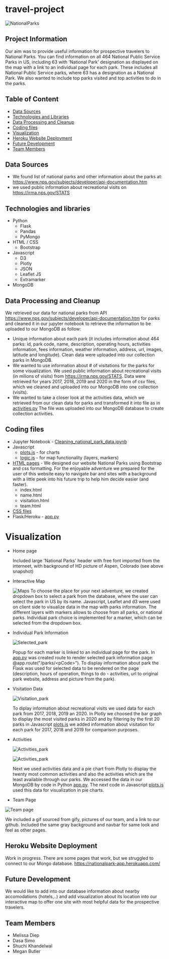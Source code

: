 # travel-project
![NationalParks](/static/img/home_page_v2.PNG)


## Project Information
Our aim was to provide useful information for prospective travelers to National Parks. You can find information on all 464 National Public Service Parks in US,  including 63 with 'National Park' designation as displayed  on the map with a link to an individual page for each park. These includes all National Public Service parks, where 63 has a designation as a National Park.  We also wanted to include top parks visited and top activities to do in the parks.


## Table of Content
* [Data Sources](#data-sources)
* [Technologies and Libraries](#technologies-and-libraries)
* [Data Processing and Cleanup](#data-processing-and-cleanup)
* [Coding files](#coding-files)  
* [Visualization](#visualization) 
* [Heroku Website Deployment](#heroku-website-deployment)
* [Future Development](#future-development)
* [Team Members](#team-members)

 ## Data Sources     
 * We found list of national parks and other information about the parks at: https://www.nps.gov/subjects/developer/api-documentation.htm 
 * we used public information about recreational visits on https://irma.nps.gov/STATS

## Technologies and libraries
* Python
  * Flask
  * Pandas
  * PyMongo
* HTML / CSS
  * Bootstrap
* Javascript
  * D3
  * Plotly
  * JSON
  * Leaflet JS
  * Extramarker
* MongoDB

## Data Processing and Cleanup
We retrieved our data for national parks from API https://www.nps.gov/subjects/developer/api-documentation.htm for parks and cleaned it in our jupyter notebook to retrieve the information to be uploaded to our MongoDB as follow:
   * Unique information about each park (it includes information about 464 parks: id, park code, name, description, operating hours, activities information, fees information, weather information, address, url, images, latitude and longitude). Clean data were uploaded into our collection parks in MongoDB.
  * We wanted to use information about # of visitations for the parks for some visualization. We used public information about recreational visits (in milions of visits) from https://irma.nps.gov/STATS. Data were retrieved for years 2017, 2018, 2019 and 2020 in the form of csv files, which we cleaned and uploaded into our MongoDB into one collection (visits).
  * We wanted to take a closer look at the activities data, which we retrieved from our clean data for parks and transformed it into file as in [activities.py](activities.py) The file was uploaded into our MongoDB database to create collection activities.
 
 ## Coding files
   *  Jupyter Notebook - [Cleaning_national_park_data.ipynb](https://github.com/melissadiep94/travel-project/blob/main/jupyter%20notebook/Cleaning_national_park_data.ipynb)
   *  Javascript
        *  [plots.js](static/js/plots.js) - for charts
        *  [logic.js](https://github.com/melissadiep94/travel-project/blob/main/static/js/logic.js) - for map functionality (layers, markers)
   *  [HTML pages](https://github.com/melissadiep94/travel-project/tree/main/templates) - We designed our website National Parks using Bootstrap and css formatting. For the enjoyable adventure we prepared for the user of this website  easy to navigate bar and sites with a background with a little peek into his future trip to help him decide easier (and faster). 
        *   index.html 
        *   name.html 
        *   visitation.html 
        *   team.html  
   * [CSS files](https://github.com/melissadiep94/travel-project/tree/main/static/css)
   * Flask/Heroku - [app.py](app.py)  
 
 # Visualization
    
  - Home page
  
    Included large 'National Parks' header with free font imported from the interneet, with background of HD picture of Aspen, Colorado (see above snapshot)
  
  - Interactive Map

    ![Maps](/static/img/map_page.png)
      To choose the place for your next adventure, we created dropdown box to select a park from the database, where the user can select the park in US by its name. 
      Javascript, Leaflet and d3 were used on client side to visualize data in the map with parks information. The different layers with markers allows to choose from all parks, or national parks. Individual park choice is implemented for a marker, which can be selected from the dropdown box.


  - Individual Park Information

    ![Selected_park](/static/img/Individual_page.png)


    Popup for each marker is linked to an individual page for the park.  In [app.py](app.py) was created route to render selected park information page: @app.route("/parks/\<pCode>").  To display information about park the Flask was used for selected data to be rendered on the page (description, hours of operation, things to do - activities, url to original park website, address and picture from the park). 
  

  - Visitation Data

    ![Visitation_park](/static/img/visitation_page.png)

    To diplay information about recreational visits we used data for each park from 2017, 2018, 2019 an 2020. In Plotly we choosed the bar graph to display the most visited parks in 2020 and by filtering by the first 20 parks in Javascript [plots.js](static/js/plots.js) we added information about visitation for each park for 2017, 2018 and 2019 for comparison purposes.
  
  - Activities 

    ![Activities_park](/static/img/activities_most_page.png)

    ![Activities_park](/static/img/activities_least_page.png)
 

     Next we used activities data and a pie chart from Plotly to display the twenty most common activities and also the activities which are the least available through our parks.
     We accessed the data in our MongoDB by code in Python [app.py](app.py). The next code in Javascript [plots.js](static/js/plots.js) used this data for visualization in pie charts.

- Team Page

![Team page](/static/img/team_page.PNG) 

We included a gif sourced from gify, pictures of our team, and a link to our github.
Included the same gray background and navbar for same look and feel as other pages.

  ## Heroku Website Deployment
  Work in progress. There are some pages that work, but we struggled to connect to our Mongo database.
  https://nationalpark-app.herokuapp.com/ 
  
  ## Future Development

   We would like to add into our database information about nearby accomodations (hotels,..) and add visualization about its location into our interactive map to offer one site with most helpful data for the prospective travelers.   
   
   
## Team Members
  * Melissa Diep
  * Dasa Simo
  * Shuchi Khandelwal 
  * Megan Butler
